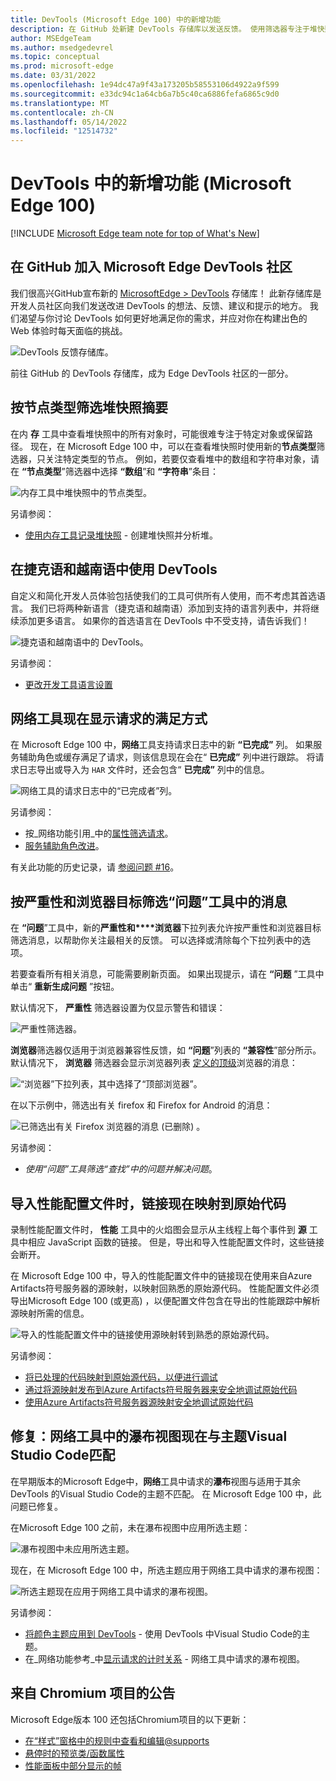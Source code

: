 ```yaml
---
title: DevTools (Microsoft Edge 100) 中的新增功能
description: 在 GitHub 处新建 DevTools 存储库以发送反馈。 使用筛选器专注于堆快照的各个部分。 捷克语和越南语 UI。 网络工具显示请求的完成方式。 性能配置文件中的链接映射到原始代码。 网络工具的瀑布视图与主题Visual Studio Code匹配。
author: MSEdgeTeam
ms.author: msedgedevrel
ms.topic: conceptual
ms.prod: microsoft-edge
ms.date: 03/31/2022
ms.openlocfilehash: 1e94dc47a9f43a173205b58553106d4922a9f599
ms.sourcegitcommit: e33dc94c1a64cb6a7b5c40ca6886fefa6865c9d0
ms.translationtype: MT
ms.contentlocale: zh-CN
ms.lasthandoff: 05/14/2022
ms.locfileid: "12514732"
---
```

# <a name="whats-new-in-devtools-microsoft-edge-100"></a>DevTools 中的新增功能 (Microsoft Edge 100) 

[!INCLUDE [Microsoft Edge team note for top of What's New](../../includes/edge-whats-new-note.md)]


<!-- ====================================================================== -->
## <a name="join-the-microsoft-edge-devtools-community-at-github"></a>在 GitHub 加入 Microsoft Edge DevTools 社区

<!-- Title: Head to the new DevTools repo at GitHub to send ideas, feedback, suggestions, and bugs -->
<!-- Subtitle: You can file feedback, ask questions, and have discussions about DevTools at our GitHub repo. -->

我们很高兴GitHub宣布新的 [MicrosoftEdge > DevTools](https://github.com/MicrosoftEdge/DevTools) 存储库！  此新存储库是开发人员社区向我们发送改进 DevTools 的想法、反馈、建议和提示的地方。  我们渴望与你讨论 DevTools 如何更好地满足你的需求，并应对你在构建出色的 Web 体验时每天面临的挑战。

![DevTools 反馈存储库。](devtools-100-images/devtools-feedback-repo.png)

前往 GitHub 的 DevTools 存储库，成为 Edge DevTools 社区的一部分。


<!-- ====================================================================== -->
## <a name="filter-heap-snapshots-summary-by-node-type"></a>按节点类型筛选堆快照摘要

<!-- Title: Use new filters to focus on specific parts of a heap snapshot -->
<!-- Subtitle: You can now filter by node type if, for example, you're only interested in the arrays or strings from the heap. -->

在内 **存** 工具中查看堆快照中的所有对象时，可能很难专注于特定对象或保留路径。  现在，在 Microsoft Edge 100 中，可以在查看堆快照时使用新的**节点类型**筛选器，只关注特定类型的节点。  例如，若要仅查看堆中的数组和字符串对象，请在 **“节点类型**”筛选器中选择 **“数组**”和 **“字符串**”条目：

![内存工具中堆快照中的节点类型。](devtools-100-images/node-types-heap-snapshot.png)

另请参阅：
* [使用内存工具记录堆快照](../../../memory-problems/heap-snapshots.md) - 创建堆快照并分析堆。


<!-- ====================================================================== -->
## <a name="use-devtools-in-czech-and-vietnamese"></a>在捷克语和越南语中使用 DevTools

<!-- Title: DevTools: Now available in Czech and Vietnamese -->
<!-- Subtitle: Try out DevTools in your preferred language!  If we haven't supported it, yet, let us know. -->

自定义和简化开发人员体验包括使我们的工具可供所有人使用，而不考虑其首选语言。  我们已将两种新语言（捷克语和越南语）添加到支持的语言列表中，并将继续添加更多语言。  如果你的首选语言在 DevTools 中不受支持，请告诉我们！

![捷克语和越南语中的 DevTools。](devtools-100-images/czech-vietnamese.png)

另请参阅：
* [更改开发工具语言设置](../../../customize/localization.md)


<!-- ====================================================================== -->
## <a name="the-network-tool-now-displays-how-a-request-was-fulfilled"></a>网络工具现在显示请求的满足方式

<!-- Title: You no longer have to wonder if a request was fulfilled by your service worker or cache -->
<!-- Subtitle: The "Fulfilled by" column in the Network tool tells you how a request was fulfilled. -->

在 Microsoft Edge 100 中，**网络**工具支持请求日志中的新 **“已完成”** 列。  如果服务辅助角色或缓存满足了请求，则该信息现在会在“ **已完成”** 列中进行跟踪。  将请求日志导出或导入为 `HAR` 文件时，还会包含“ **已完成”** 列中的信息。

![网络工具的请求日志中的“已完成者”列。](devtools-100-images/fulfilled-by-request-log.png)
<!--
If you don't have the **Fulfilled by** column, right-click the table headers in the request log and make sure **Fulfilled by** is checked.
-->

另请参阅：
* 按_网络功能引用_中的[属性筛选请求](../../../network/reference.md#display-a-log-of-requests)。
* [服务辅助角色改进](../../../service-workers/index.md)。

有关此功能的历史记录，请 [参阅问题 #16](https://github.com/MicrosoftEdge/DevTools/issues/16)。


<!-- ====================================================================== -->
## <a name="filter-messages-in-the-issues-tool-by-severity-and-browser-target"></a>按严重性和浏览器目标筛选“问题”工具中的消息

<!-- Title: Filter issues in the Issues tool -->
<!-- Subtitle: New controls in the Issues tool allow you to filter messages by severity and browser target to help you focus on the most relevant feedback. -->

在 **“问题**”工具中，新的**严重性和****浏览器**下拉列表允许按严重性和浏览器目标筛选消息，以帮助你关注最相关的反馈。  可以选择或清除每个下拉列表中的选项。

若要查看所有相关消息，可能需要刷新页面。  如果出现提示，请在 **“问题** ”工具中单击“ **重新生成问题** ”按钮。
<!--
The top-of-panel message after you change checkmarks on the drop down lists:
"One or more settings have changed which require a panel reload to take effect.  [Regenerate issues]"
-->

默认情况下， **严重性** 筛选器设置为仅显示警告和错误：

![严重性筛选器。](devtools-100-images/severity-filter.png)

**浏览器**筛选器仅适用于浏览器兼容性反馈，如 **“问题**”列表的 **“兼容性**”部分所示。  默认情况下， **浏览器** 筛选器会显示浏览器列表 [定义的顶级](https://github.com/browserslist/browserslist#queries)浏览器的消息：

![“浏览器”下拉列表，其中选择了“顶部浏览器”。](devtools-100-images/browser-filters-not-filtered.png)

在以下示例中，筛选出有关 firefox 和 Firefox for Android 的消息：

![已筛选出有关 Firefox 浏览器的消息 (已删除) 。](devtools-100-images/browser-filters-filtered-out.png)

另请参阅：
* [](../../../issues/index.md#filter-issues) _使用“问题”工具筛选“查找”中的问题并解决问题_。


<!-- ====================================================================== -->
## <a name="when-importing-a-performance-profile-links-now-map-to-your-original-code"></a>导入性能配置文件时，链接现在映射到原始代码

<!-- Title: Use sourcemaps from Azure Artifacts symbol server to better debug performance issues -->
<!-- Subtitle: Links from an imported performance profile now map to your original code because of source maps. -->

录制性能配置文件时， **性能** 工具中的火焰图会显示从主线程上每个事件到 **源** 工具中相应 JavaScript 函数的链接。  但是，导出和导入性能配置文件时，这些链接会断开。

在 Microsoft Edge 100 中，导入的性能配置文件中的链接现在使用来自Azure Artifacts符号服务器的源映射，以映射回熟悉的原始源代码。  性能配置文件必须导出Microsoft Edge 100 (或更高) ，以便配置文件包含在导出的性能跟踪中解析源映射所需的信息。

![导入的性能配置文件中的链接使用源映射转到熟悉的原始源代码。](devtools-100-images/links-perf-profile-orig-source-code.png)

另请参阅：
* [将已处理的代码映射到原始源代码，以便进行调试](../../../javascript/source-maps.md)
* [通过将源映射发布到Azure Artifacts符号服务器来安全地调试原始代码](../../../javascript/publish-source-maps-to-azure.md)
* [使用Azure Artifacts符号服务器源映射安全地调试原始代码](../../../javascript/consume-source-maps-from-azure.md)


<!-- ====================================================================== -->
## <a name="fix-the-waterfall-view-in-the-network-tool-now-matches-visual-studio-code-themes"></a>修复：网络工具中的瀑布视图现在与主题Visual Studio Code匹配

<!-- Title: Themes from Visual Studio Code now apply to the Waterfall view -->
<!-- Subtitle: The Waterfall view of requests in the Network tool now match the VS Code themes. -->

在早期版本的Microsoft Edge中，**网络**工具中请求的**瀑布**视图与适用于其余 DevTools 的Visual Studio Code的主题不匹配。  在 Microsoft Edge 100 中，此问题已修复。

在Microsoft Edge 100 之前，未在瀑布视图中应用所选主题：

![瀑布视图中未应用所选主题。](devtools-100-images/waterfall-view-requests-network-no-theme.png)

现在，在 Microsoft Edge 100 中，所选主题应用于网络工具中请求的瀑布视图：

![所选主题现在应用于网络工具中请求的瀑布视图。](devtools-100-images/waterfall-view-requests-network.png)

另请参阅：
* [将颜色主题应用到 DevTools](../../../customize/theme.md) - 使用 DevTools 中Visual Studio Code的主题。
* 在_网络功能参考_中[显示请求的计时关系](../../../network/reference.md#display-the-timing-relationship-of-requests) - 网络工具中请求的瀑布视图。


<!-- ====================================================================== -->
## <a name="announcements-from-the-chromium-project"></a>来自 Chromium 项目的公告

Microsoft Edge版本 100 还包括Chromium项目的以下更新：

* [在“样式”窗格中的规则中查看和编辑@supports](https://developer.chrome.com/blog/new-in-devtools-100/#supports)
* [悬停时的预览类/函数属性](https://developer.chrome.com/blog/new-in-devtools-100/#properties)
* [性能面板中部分显示的帧](https://developer.chrome.com/blog/new-in-devtools-100/#perf)


<!-- ====================================================================== -->
<!-- uncomment if content is copied from developer.chrome.com to this page -->

<!-- > [!NOTE]
> Portions of this page are modifications based on work created and [shared by Google](https://developers.google.com/terms/site-policies) and used according to terms described in the [Creative Commons Attribution 4.0 International License](https://creativecommons.org/licenses/by/4.0).
> The original page for announcements from the Chromium project is [What's New in DevTools (Chrome 100)](https://developer.chrome.com/blog/new-in-devtools-100) and is authored by [Jecelyn Yeen](https://developers.google.com/web/resources/contributors#jecelynyeen) (Developer advocate working on Chrome DevTools at Google). -->


<!-- ====================================================================== -->
<!-- uncomment if content is copied from developer.chrome.com to this page -->

<!-- [![Creative Commons License.](https://i.creativecommons.org/l/by/4.0/88x31.png)](https://creativecommons.org/licenses/by/4.0)
This work is licensed under a [Creative Commons Attribution 4.0 International License](https://creativecommons.org/licenses/by/4.0). -->
